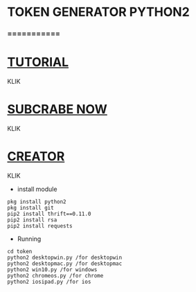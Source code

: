 # TOKEN GENERATOR PYTHON2
### ===========
# [TUTORIAL](https://youtu.be/NwMYG_jn1HM)
KLIK
# [SUBCRABE NOW](https://www.youtube.com/user/hackerproth)
KLIK
# [CREATOR](http://line.me/ti/p/~yim_cjs)
KLIK
- install module
``` 
pkg install python2
pkg install git
pip2 install thrift==0.11.0
pip2 install rsa
pip2 install requests

```

- Running
```
cd token
python2 desktopwin.py /for desktopwin
python2 desktopmac.py /for desktopmac
python2 win10.py /for windows
python2 chromeos.py /for chrome
python2 iosipad.py /for ios

```
